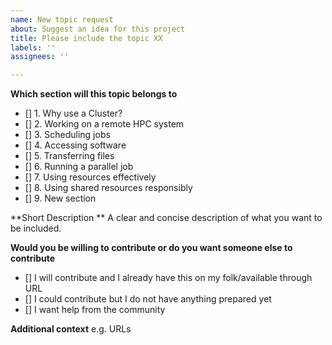 ```yaml
---
name: New topic request
about: Suggest an idea for this project
title: Please include the topic XX
labels: ''
assignees: ''

---
```


**Which section will this topic belongs to**
- [] 1. Why use a Cluster? 	
- [] 2. Working on a remote HPC system 	
- [] 3. Scheduling jobs 	
- [] 4. Accessing software 	
- [] 5. Transferring files 	
- [] 6. Running a parallel job 	
- [] 7. Using resources effectively 	
- [] 8. Using shared resources responsibly 	
- [] 9. New section

**Short Description **
A clear and concise description of what you want to be included.

**Would you be willing to contribute or do you want someone else to contribute**
-  []  I will contribute and I already have this on my folk/available through URL 	
-  [] I could contribute but I do not have anything prepared yet
-  [] I want help from the community

**Additional context**
e.g. URLs
